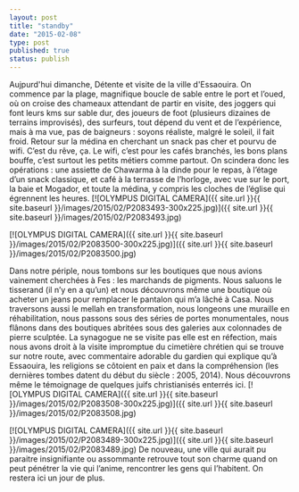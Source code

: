 ```yaml
---
layout: post
title: "standby"
date: "2015-02-08"
type: post
published: true
status: publish
---
```


Aujpurd'hui dimanche, Détente et visite de la ville d'Essaouira. On commence par la plage, magnifique boucle de sable entre le port et l’oued, où on croise des chameaux attendant de partir en visite, des joggers qui font leurs kms sur sable dur, des joueurs de foot (plusieurs dizaines de terrains improvisés), des surfeurs, tout dépend du vent et de l’expérience, mais à ma vue, pas de baigneurs : soyons réaliste, malgré le soleil, il fait froid. Retour sur la médina en cherchant un snack pas cher et pourvu de wifi. C’est du rêve, ça. Le wifi, c’est pour les cafés branchés, les bons plans bouffe, c’est surtout les petits métiers comme partout. On scindera donc les opérations : une assiette de Chawarma à la dinde pour le repas, à l’étage d’un snack classique, et café à la terrasse de l’horloge, avec vue sur le port, la baie et Mogador, et toute la médina, y compris les cloches de l’église qui égrennent les heures. [![OLYMPUS DIGITAL CAMERA]({{ site.url }}{{ site.baseurl }}/images/2015/02/P2083493-300x225.jpg)]({{ site.url }}{{ site.baseurl }}/images/2015/02/P2083493.jpg)

[![OLYMPUS DIGITAL CAMERA]({{ site.url }}{{ site.baseurl }}/images/2015/02/P2083500-300x225.jpg)]({{ site.url }}{{ site.baseurl }}/images/2015/02/P2083500.jpg)

Dans notre périple, nous tombons sur les boutiques que nous avions vainement cherchées à Fes : les marchands de pigments. Nous saluons le tisserand (il n’y en a qu’un) et nous découvrons même une boutique où acheter un jeans pour remplacer le pantalon qui m’a lâché à Casa. Nous traversons aussi le mellah en transformation, nous longeons une muraille en réhabilitation, nous passons sous des séries de portes monumentales, nous flânons dans des boutiques abritées sous des galeries aux colonnades de pierre sculptée. La synagogue ne se visite pas elle est en réfection, mais nous avons droit à la visite impromptue du cimetière chrétien qui se trouve sur notre route, avec commentaire adorable du gardien qui explique qu’à Essaouira, les religions se côtoient en paix et dans la compréhension (les dernières tombes datent du début du siècle : 2005, 2014). Nous découvrons même le témoignage de quelques juifs christianisés enterrés ici. [![OLYMPUS DIGITAL CAMERA]({{ site.url }}{{ site.baseurl }}/images/2015/02/P2083508-300x225.jpg)]({{ site.url }}{{ site.baseurl }}/images/2015/02/P2083508.jpg)

[![OLYMPUS DIGITAL CAMERA]({{ site.url }}{{ site.baseurl }}/images/2015/02/P2083489-300x225.jpg)]({{ site.url }}{{ site.baseurl }}/images/2015/02/P2083489.jpg) De nouveau, une ville qui aurait pu paraitre insignifiante ou assommante retrouve tout son charme quand on peut pénétrer la vie qui l’anime, rencontrer les gens qui l’habitent. On restera ici un jour de plus.
